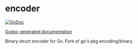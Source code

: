 encoder
=======

[![GoDoc](http://godoc.org/github.com//spaco/spo/src/cipher/encoder?status.png)](http://godoc.org/github.com/spaco/spo/src/cipher/encoder)

[Godoc generated documentation](https://godoc.org/github.com/spaco/spo/src/cipher/encoder)

Binary struct encoder for Go.  Fork of go's pkg encoding/binary.
